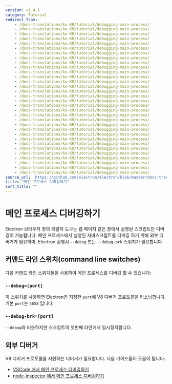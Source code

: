 ```yaml
---
version: v1.4.1
category: Tutorial
redirect_from:
    - /docs-translations/ko-KR/tutorial/debugging-main-process/
    - /docs-translations/ko-KR/tutorial/debugging-main-process/
    - /docs-translations/ko-KR/tutorial/debugging-main-process/
    - /docs-translations/ko-KR/tutorial/debugging-main-process/
    - /docs-translations/ko-KR/tutorial/debugging-main-process/
    - /docs-translations/ko-KR/tutorial/debugging-main-process/
    - /docs-translations/ko-KR/tutorial/debugging-main-process/
    - /docs-translations/ko-KR/tutorial/debugging-main-process/
    - /docs-translations/ko-KR/tutorial/debugging-main-process/
    - /docs-translations/ko-KR/tutorial/debugging-main-process/
    - /docs-translations/ko-KR/tutorial/debugging-main-process/
    - /docs-translations/ko-KR/tutorial/debugging-main-process/
    - /docs-translations/ko-KR/tutorial/debugging-main-process/
    - /docs-translations/ko-KR/tutorial/debugging-main-process/
    - /docs-translations/ko-KR/tutorial/debugging-main-process/
    - /docs-translations/ko-KR/tutorial/debugging-main-process/
    - /docs-translations/ko-KR/tutorial/debugging-main-process/
    - /docs-translations/ko-KR/tutorial/debugging-main-process/
    - /docs-translations/ko-KR/tutorial/debugging-main-process/
    - /docs-translations/ko-KR/tutorial/debugging-main-process/
    - /docs-translations/ko-KR/tutorial/debugging-main-process/
    - /docs-translations/ko-KR/tutorial/debugging-main-process/
    - /docs-translations/ko-KR/tutorial/debugging-main-process/
    - /docs-translations/ko-KR/tutorial/debugging-main-process/
    - /docs-translations/ko-KR/tutorial/debugging-main-process/
    - /docs-translations/ko-KR/tutorial/debugging-main-process/
    - /docs-translations/ko-KR/tutorial/debugging-main-process/
    - /docs-translations/ko-KR/tutorial/debugging-main-process/
    - /docs-translations/ko-KR/tutorial/debugging-main-process/
    - /docs-translations/ko-KR/tutorial/debugging-main-process/
    - /docs-translations/ko-KR/tutorial/debugging-main-process/
    - /docs-translations/ko-KR/tutorial/debugging-main-process/
source_url: 'https://github.com/electron/electron/blob/master/docs-translations/ko-KR/tutorial/debugging-main-process.md'
title: "메인 프로세스 디버깅하기"
sort_title: ""
---
```


# 메인 프로세스 디버깅하기

Electron 브라우저 창의 개발자 도구는 웹 페이지 같은 창에서 실행된 스크립트만
디버깅이 가능합니다. 메인 프로세스에서 실행된 자바스크립트를 디버깅 하기 위해
외부 디버거가 필요하며, Electron 실행시 `--debug` 또는 `--debug-brk` 스위치가
필요합니다.

## 커맨드 라인 스위치(command line switches)

다음 커맨드 라인 스위치들을 사용하여 메인 프로세스를 디버깅 할 수 있습니다:

### `--debug=[port]`

이 스위치를 사용하면 Electron은 지정한 `port`에 V8 디버거 프로토콜을 리스닝합니다.
기본 `port`는 `5858` 입니다.

### `--debug-brk=[port]`

`--debug`와 비슷하지만 스크립트의 첫번째 라인에서 일시정지합니다.

## 외부 디버거

V8 디버거 프로토콜을 지원하는 디버거가 필요합니다. 다음 가이드들이 도움이
됩니다:

- [VSCode 에서 메인 프로세스 디버깅하기](http://tinydew4.github.io/electron-ko/docs/tutorial/debugging-main-process-vscode)
- [node-inspector 에서 메인 프로세스 디버깅하기](http://tinydew4.github.io/electron-ko/docs/tutorial/debugging-main-process-node-inspector)
